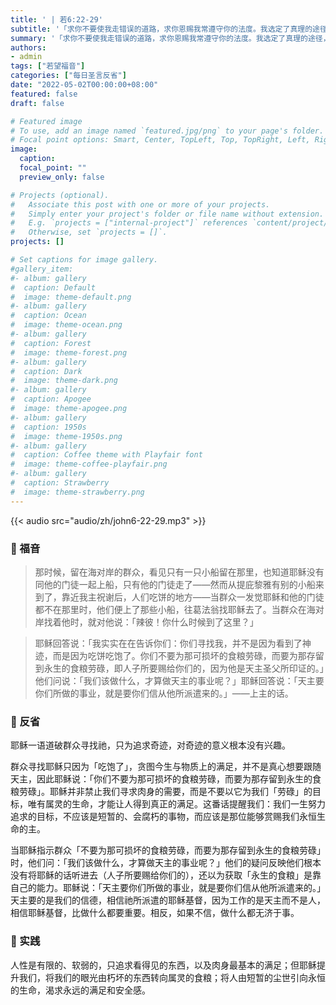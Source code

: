 ```yaml
---
title: ' | 若6:22-29'
subtitle: '「求你不要使我走错误的道路，求你恩赐我常遵守你的法度。我选定了真理的途径，我矢志服从你的谕令。」（咏119:29-30）'
summary: '「求你不要使我走错误的道路，求你恩赐我常遵守你的法度。我选定了真理的途径，我矢志服从你的谕令。」（咏119:29-30）'
authors:
- admin
tags: ["若望福音"]
categories: ["每日圣言反省"]
date: "2022-05-02T00:00:00+08:00"
featured: false
draft: false

# Featured image
# To use, add an image named `featured.jpg/png` to your page's folder.
# Focal point options: Smart, Center, TopLeft, Top, TopRight, Left, Right, BottomLeft, Bottom, BottomRight
image:
  caption:
  focal_point: ""
  preview_only: false

# Projects (optional).
#   Associate this post with one or more of your projects.
#   Simply enter your project's folder or file name without extension.
#   E.g. `projects = ["internal-project"]` references `content/project/deep-learning/index.md`.
#   Otherwise, set `projects = []`.
projects: []

# Set captions for image gallery.
#gallery_item:
#- album: gallery
#  caption: Default
#  image: theme-default.png
#- album: gallery
#  caption: Ocean
#  image: theme-ocean.png
#- album: gallery
#  caption: Forest
#  image: theme-forest.png
#- album: gallery
#  caption: Dark
#  image: theme-dark.png
#- album: gallery
#  caption: Apogee
#  image: theme-apogee.png
#- album: gallery
#  caption: 1950s
#  image: theme-1950s.png
#- album: gallery
#  caption: Coffee theme with Playfair font
#  image: theme-coffee-playfair.png
#- album: gallery
#  caption: Strawberry
#  image: theme-strawberry.png
---
```


{{< audio src="audio/zh/john6-22-29.mp3" >}}

### :love_letter: 福音
> 那时候，留在海对岸的群众，看见只有一只小船留在那里，也知道耶稣没有同他的门徒一起上船，只有他的门徒走了——然而从提庇黎雅有别的小船来到了，靠近我主祝谢后，人们吃饼的地方——当群众一发觉耶稣和他的门徒都不在那里时，他们便上了那些小船，往葛法翁找耶稣去了。当群众在海对岸找着他时，就对他说：「辣彼！你什么时候到了这里？」

> 耶稣回答说：「我实实在在告诉你们：你们寻找我，并不是因为看到了神迹，而是因为吃饼吃饱了。你们不要为那可损坏的食粮劳碌，而要为那存留到永生的食粮劳碌，即人子所要赐给你们的，因为他是天主圣父所印证的。」他们问说：「我们该做什么，才算做天主的事业呢？」耶稣回答说：「天主要你们所做的事业，就是要你们信从他所派遣来的。」——上主的话。

### :speech_balloon: 反省
耶稣一语道破群众寻找祂，只为追求奇迹，对奇迹的意义根本没有兴趣。

群众寻找耶稣只因为「吃饱了」，贪图今生与物质上的满足，并不是真心想要跟随天主，因此耶稣说：「你们不要为那可损坏的食粮劳碌，而要为那存留到永生的食粮劳碌」。耶稣并非禁止我们寻求肉身的需要，而是不要以它为我们「劳碌」的目标，唯有属灵的生命，才能让人得到真正的满足。这番话提醒我们：我们一生努力追求的目标，不应该是短暂的、会腐朽的事物，而应该是那位能够赏赐我们永恒生命的主。

当耶稣指示群众「不要为那可损坏的食粮劳碌，而要为那存留到永生的食粮劳碌」时，他们问：「我们该做什么，才算做天主的事业呢？」他们的疑问反映他们根本没有将耶稣的话听进去（人子所要赐给你们的），还以为获取「永生的食粮」是靠自己的能力。耶稣说：「天主要你们所做的事业，就是要你们信从他所派遣来的。」天主要的是我们的信德，相信祂所派遣的耶稣基督，因为工作的是天主而不是人，相信耶稣基督，比做什么都要重要。相反，如果不信，做什么都无济于事。

### :runner: 实践
人性是有限的、软弱的，只追求看得见的东西，以及肉身最基本的满足；但耶稣提升我们，将我们的眼光由朽坏的东西转向属灵的食粮；将人由短暂的尘世引向永恒的生命，渴求永远的满足和安全感。
